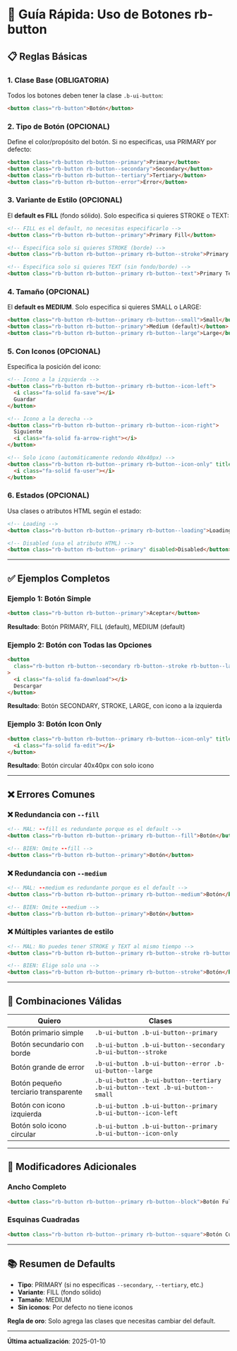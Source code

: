 # 🔘 Guía Rápida: Uso de Botones rb-button

## 📋 Reglas Básicas

### 1. **Clase Base (OBLIGATORIA)**

Todos los botones deben tener la clase `.b-ui-button`:

```html
<button class="rb-button">Botón</button>
```

### 2. **Tipo de Botón (OPCIONAL)**

Define el color/propósito del botón. Si no especificas, usa PRIMARY por defecto:

```html
<button class="rb-button rb-button--primary">Primary</button>
<button class="rb-button rb-button--secondary">Secondary</button>
<button class="rb-button rb-button--tertiary">Tertiary</button>
<button class="rb-button rb-button--error">Error</button>
```

### 3. **Variante de Estilo (OPCIONAL)**

El **default es FILL** (fondo sólido). Solo especifica si quieres STROKE o TEXT:

```html
<!-- FILL es el default, no necesitas especificarlo -->
<button class="rb-button rb-button--primary">Primary Fill</button>

<!-- Especifica solo si quieres STROKE (borde) -->
<button class="rb-button rb-button--primary rb-button--stroke">Primary Stroke</button>

<!-- Especifica solo si quieres TEXT (sin fondo/borde) -->
<button class="rb-button rb-button--primary rb-button--text">Primary Text</button>
```

### 4. **Tamaño (OPCIONAL)**

El **default es MEDIUM**. Solo especifica si quieres SMALL o LARGE:

```html
<button class="rb-button rb-button--primary rb-button--small">Small</button>
<button class="rb-button rb-button--primary">Medium (default)</button>
<button class="rb-button rb-button--primary rb-button--large">Large</button>
```

### 5. **Con Iconos (OPCIONAL)**

Especifica la posición del icono:

```html
<!-- Icono a la izquierda -->
<button class="rb-button rb-button--primary rb-button--icon-left">
  <i class="fa-solid fa-save"></i>
  Guardar
</button>

<!-- Icono a la derecha -->
<button class="rb-button rb-button--primary rb-button--icon-right">
  Siguiente
  <i class="fa-solid fa-arrow-right"></i>
</button>

<!-- Solo icono (automáticamente redondo 40x40px) -->
<button class="rb-button rb-button--primary rb-button--icon-only" title="Usuario">
  <i class="fa-solid fa-user"></i>
</button>
```

### 6. **Estados (OPCIONAL)**

Usa clases o atributos HTML según el estado:

```html
<!-- Loading -->
<button class="rb-button rb-button--primary rb-button--loading">Loading...</button>

<!-- Disabled (usa el atributo HTML) -->
<button class="rb-button rb-button--primary" disabled>Disabled</button>
```

---

## ✅ Ejemplos Completos

### Ejemplo 1: Botón Simple

```html
<button class="rb-button rb-button--primary">Aceptar</button>
```

**Resultado**: Botón PRIMARY, FILL (default), MEDIUM (default)

### Ejemplo 2: Botón con Todas las Opciones

```html
<button
  class="rb-button rb-button--secondary rb-button--stroke rb-button--large rb-button--icon-left"
>
  <i class="fa-solid fa-download"></i>
  Descargar
</button>
```

**Resultado**: Botón SECONDARY, STROKE, LARGE, con icono a la izquierda

### Ejemplo 3: Botón Icon Only

```html
<button class="rb-button rb-button--primary rb-button--icon-only" title="Editar">
  <i class="fa-solid fa-edit"></i>
</button>
```

**Resultado**: Botón circular 40x40px con solo icono

---

## ❌ Errores Comunes

### ❌ Redundancia con `--fill`

```html
<!-- MAL: --fill es redundante porque es el default -->
<button class="rb-button rb-button--primary rb-button--fill">Botón</button>

<!-- BIEN: Omite --fill -->
<button class="rb-button rb-button--primary">Botón</button>
```

### ❌ Redundancia con `--medium`

```html
<!-- MAL: --medium es redundante porque es el default -->
<button class="rb-button rb-button--primary rb-button--medium">Botón</button>

<!-- BIEN: Omite --medium -->
<button class="rb-button rb-button--primary">Botón</button>
```

### ❌ Múltiples variantes de estilo

```html
<!-- MAL: No puedes tener STROKE y TEXT al mismo tiempo -->
<button class="rb-button rb-button--primary rb-button--stroke rb-button--text">Botón</button>

<!-- BIEN: Elige solo una -->
<button class="rb-button rb-button--primary rb-button--stroke">Botón</button>
```

---

## 🎯 Combinaciones Válidas

| Quiero                               | Clases                                                               |
| ------------------------------------ | -------------------------------------------------------------------- |
| Botón primario simple                | `.b-ui-button .b-ui-button--primary`                                     |
| Botón secundario con borde           | `.b-ui-button .b-ui-button--secondary .b-ui-button--stroke`                |
| Botón grande de error                | `.b-ui-button .b-ui-button--error .b-ui-button--large`                     |
| Botón pequeño terciario transparente | `.b-ui-button .b-ui-button--tertiary .b-ui-button--text .b-ui-button--small` |
| Botón con icono izquierda            | `.b-ui-button .b-ui-button--primary .b-ui-button--icon-left`               |
| Botón solo icono circular            | `.b-ui-button .b-ui-button--primary .b-ui-button--icon-only`               |

---

## 🔧 Modificadores Adicionales

### Ancho Completo

```html
<button class="rb-button rb-button--primary rb-button--block">Botón Full Width</button>
```

### Esquinas Cuadradas

```html
<button class="rb-button rb-button--primary rb-button--square">Botón Cuadrado</button>
```

---

## 📚 Resumen de Defaults

- **Tipo**: PRIMARY (si no especificas `--secondary`, `--tertiary`, etc.)
- **Variante**: FILL (fondo sólido)
- **Tamaño**: MEDIUM
- **Sin iconos**: Por defecto no tiene iconos

**Regla de oro**: Solo agrega las clases que necesitas cambiar del default.

---

**Última actualización**: 2025-01-10
